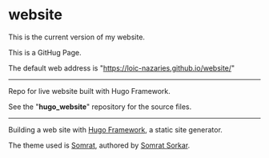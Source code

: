 # website

This is the current version of my website.

This is a GitHug Page.

The default web address is "https://loic-nazaries.github.io/website/"

---

 Repo for live website built with Hugo Framework.

 See the "**hugo_website**" repository for the source files.

---

Building a web site with [Hugo Framework](https://gohugo.io/ "Hugo Framework"), a static site generator.

The theme used is [Somrat](https://themes.gohugo.io/somrat/ "Somrat Theme"), authored by [Somrat Sorkar](https://github.com/somratpro/somrat/blob/master/LICENSE "Somrat Sorkar").
